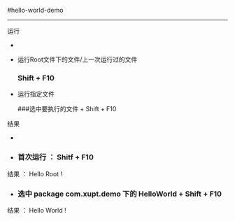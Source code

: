 #hello-world-demo

---

<return>

<return>

运行

-

-  运行Root文件下的文件/上一次运行过的文件

    ### Shift + F10

-  运行指定文件

   ###选中要执行的文件 + Shift + F10





<return>

<return>

<return>

结果

-

- ### 首次运行 ： Shitf + F10

结果 ：  Hello Root !

-   ### 选中 package com.xupt.demo 下的 HelloWorld + Shift + F10

  结果 ： Hello World !


